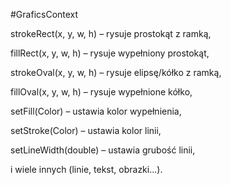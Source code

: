 #GraficsContext

strokeRect(x, y, w, h) – rysuje prostokąt z ramką,

fillRect(x, y, w, h) – rysuje wypełniony prostokąt,

strokeOval(x, y, w, h) – rysuje elipsę/kółko z ramką,

fillOval(x, y, w, h) – rysuje wypełnione kółko,

setFill(Color) – ustawia kolor wypełnienia,

setStroke(Color) – ustawia kolor linii,

setLineWidth(double) – ustawia grubość linii,

i wiele innych (linie, tekst, obrazki...).
